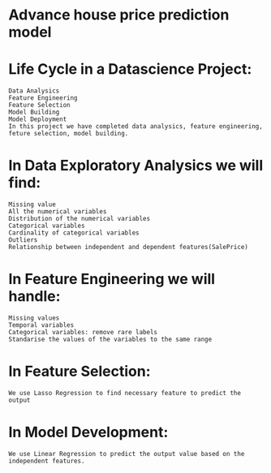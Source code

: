 # Advance house price prediction model

# Life Cycle in a Datascience Project:
    Data Analysics
    Feature Engineering
    Feature Selection
    Model Building
    Model Deployment
    In this project we have completed data analysics, feature engineering, feture selection, model building.
    
# In Data Exploratory Analysics we will find:
    Missing value
    All the numerical variables
    Distribution of the numerical variables
    Categorical variables
    Cardinality of categorical variables
    Outliers
    Relationship between independent and dependent features(SalePrice)
    
# In Feature Engineering we will handle:
    Missing values
    Temporal variables
    Categorical variables: remove rare labels
    Standarise the values of the variables to the same range
# In Feature Selection: 
    We use Lasso Regression to find necessary feature to predict the output

# In Model Development: 
    We use Linear Regression to predict the output value based on the independent features.
